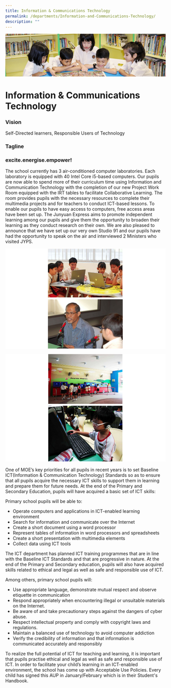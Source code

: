 ```yaml
---
title: Information & Communications Technology
permalink: /departments/Information-and-Communications-Technology/
description: ""
---
```

![](/images/banner.gif)

Information & Communications Technology
=======================================

### Vision

  

Self-Directed learners, Responsible Users of Technology

  

### Tagline

  

### **excite.energise.empower!**

  

The school currently has 3 air-conditioned computer laboratories. Each laboratory is equipped with 40 Intel Core i5-based computers. Our pupils are now able to spend more of their curriculum time using Information and Communication Technology with the completion of our new Project Work Room equipped with the IRT tables to facilitate Collaborative Learning. The room provides pupils with the necessary resources to complete their multimedia projects and for teachers to conduct ICT-based lessons. To enable our pupils to have easy access to computers, free access areas have been set up. The Junyuan Express aims to promote independent learning among our pupils and give them the opportunity to broaden their learning as they conduct research on their own. We are also pleased to announce that we have set up our very own Studio 91 and our pupils have had the opportunity to speak on the air and interviewed 2 Ministers who visited JYPS.

![](/images/ICT.png)

![](/images/ICT2.png)

One of MOE’s key priorities for all pupils in recent years is to set Baseline ICT(Information & Communication Technology) Standards so as to ensure that all pupils acquire the necessary ICT skills to support them in learning and prepare them for future needs. At the end of the Primary and Secondary Education, pupils will have acquired a basic set of ICT skills:

  

Primary school pupils will be able to:

  

*   Operate computers and applications in ICT-enabled learning environment
*   Search for information and communicate over the Internet
*   Create a short document using a word processor
*   Represent tables of information in word processors and spreadsheets
*   Create a short presentation with multimedia elements
*   Collect data using ICT tools

  

The ICT department has planned ICT training programmes that are in line with the Baseline ICT Standards and that are progressive in nature. At the end of the Primary and Secondary education, pupils will also have acquired skills related to ethical and legal as well as safe and responsible use of ICT.

  

Among others, primary school pupils will:

  

*   Use appropriate language, demonstrate mutual respect and observe etiquette in communication
*   Respond appropriately when encountering illegal or unsuitable materials on the Internet.
*   Be aware of and take precautionary steps against the dangers of cyber abuse.
*   Respect intellectual property and comply with copyright laws and regulations.
*   Maintain a balanced use of technology to avoid computer addiction
*   Verify the credibility of information and that information is communicated accurately and responsibly

  

To realize the full potential of ICT for teaching and learning, it is important that pupils practise ethical and legal as well as safe and responsible use of ICT. In order to facilitate your child’s learning in an ICT-enabled environment, the school has come up with Acceptable Use Policies. Every child has signed this AUP in January/February which is in their Student's Handbook.